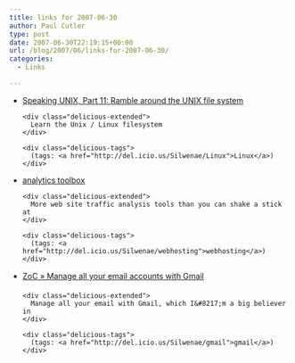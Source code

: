 ```yaml
---
title: links for 2007-06-30
author: Paul Cutler
type: post
date: 2007-06-30T22:19:15+00:00
url: /blog/2007/06/links-for-2007-06-30/
categories:
  - Links

---
```

<ul class="delicious">
  <li>
    <div class="delicious-link">
      <a href="http://www.ibm.com/developerworks/aix/library/au-speakingunix11/">Speaking UNIX, Part 11: Ramble around the UNIX file system</a>
    </div>
    
    <div class="delicious-extended">
      Learn the Unix / Linux filesystem
    </div>
    
    <div class="delicious-tags">
      (tags: <a href="http://del.icio.us/Silwenae/Linux">Linux</a>)
    </div>
  </li>
  
  <li>
    <div class="delicious-link">
      <a href="http://mashable.com/2007/06/25/analytics-toolbox/">analytics toolbox</a>
    </div>
    
    <div class="delicious-extended">
      More web site traffic analysis tools than you can shake a stick at
    </div>
    
    <div class="delicious-tags">
      (tags: <a href="http://del.icio.us/Silwenae/webhosting">webhosting</a>)
    </div>
  </li>
  
  <li>
    <div class="delicious-link">
      <a href="http://www.z-oc.com/blog/2007/06/manage-all-your-email-accounts-with-gmail/">ZoC » Manage all your email accounts with Gmail</a>
    </div>
    
    <div class="delicious-extended">
      Manage all your email with Gmail, which I&#8217;m a big believer in
    </div>
    
    <div class="delicious-tags">
      (tags: <a href="http://del.icio.us/Silwenae/gmail">gmail</a>)
    </div>
  </li>
</ul>